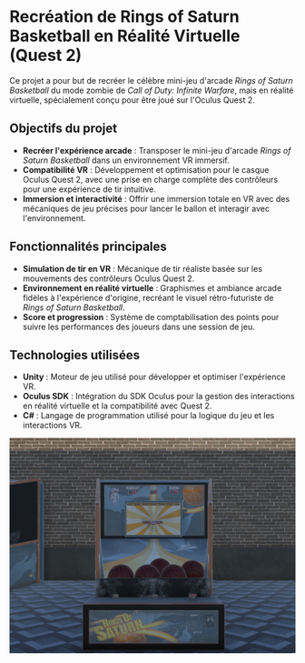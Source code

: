 # Recréation de Rings of Saturn Basketball en Réalité Virtuelle (Quest 2)

Ce projet a pour but de recréer le célèbre mini-jeu d'arcade *Rings of Saturn Basketball* du mode zombie de *Call of Duty: Infinite Warfare*, mais en réalité virtuelle, spécialement conçu pour être joué sur l'Oculus Quest 2.

## Objectifs du projet

- **Recréer l'expérience arcade** : Transposer le mini-jeu d'arcade *Rings of Saturn Basketball* dans un environnement VR immersif.
- **Compatibilité VR** : Développement et optimisation pour le casque Oculus Quest 2, avec une prise en charge complète des contrôleurs pour une expérience de tir intuitive.
- **Immersion et interactivité** : Offrir une immersion totale en VR avec des mécaniques de jeu précises pour lancer le ballon et interagir avec l'environnement.

## Fonctionnalités principales

- **Simulation de tir en VR** : Mécanique de tir réaliste basée sur les mouvements des contrôleurs Oculus Quest 2.
- **Environnement en réalité virtuelle** : Graphismes et ambiance arcade fidèles à l'expérience d'origine, recréant le visuel rétro-futuriste de *Rings of Saturn Basketball*.
- **Score et progression** : Système de comptabilisation des points pour suivre les performances des joueurs dans une session de jeu.

## Technologies utilisées

- **Unity** : Moteur de jeu utilisé pour développer et optimiser l'expérience VR.
- **Oculus SDK** : Intégration du SDK Oculus pour la gestion des interactions en réalité virtuelle et la compatibilité avec Quest 2.
- **C#** : Langage de programmation utilisé pour la logique du jeu et les interactions VR.

![Rings of Saturn VR Screenshot](images/rings_of_saturn_vr_example.png)


